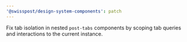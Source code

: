 ```yaml
---
'@swisspost/design-system-components': patch
---
```


Fix tab isolation in nested `post-tabs` components by scoping tab queries and interactions to the current instance.

